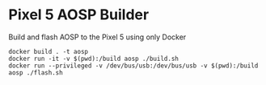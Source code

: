 # Pixel 5 AOSP Builder
Build and flash AOSP to the Pixel 5 using only Docker

```
docker build . -t aosp
docker run -it -v $(pwd):/build aosp ./build.sh
docker run --privileged -v /dev/bus/usb:/dev/bus/usb -v $(pwd):/build aosp ./flash.sh
```
